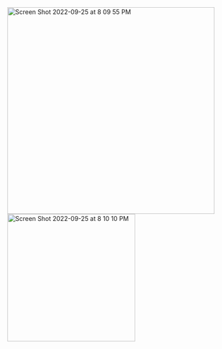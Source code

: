 

<img width="470" alt="Screen Shot 2022-09-25 at 8 09 55 PM" src="https://user-images.githubusercontent.com/113817801/192140529-8701f598-8a1c-4819-a0fa-6ddf86351fd2.png">
<img width="290" alt="Screen Shot 2022-09-25 at 8 10 10 PM" src="https://user-images.githubusercontent.com/113817801/192140536-2c6d85a2-bd21-4567-aa0a-3bd4cc292d93.png">
